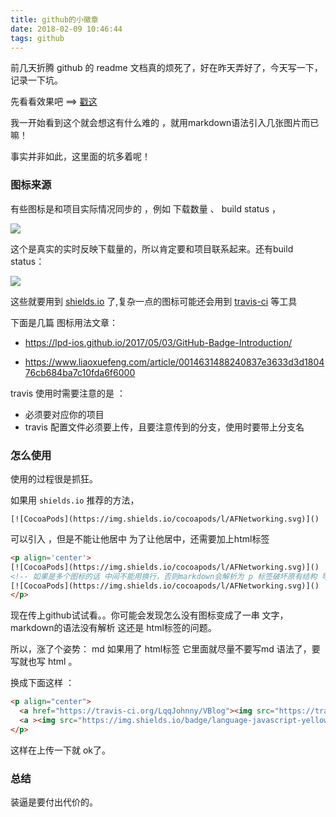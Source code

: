 ```yaml
---
title: github的小徽章
date: 2018-02-09 10:46:44
tags: github
---
```

前几天折腾 github 的 readme 文档真的烦死了，好在昨天弄好了，今天写一下，记录一下坑。
<!-- more -->
先看看效果吧 ==> [戳这](https://github.com/LqqJohnny/VBlog)

我一开始看到这个就会想这有什么难的  ，就用markdown语法引入几张图片而已嘛！

事实并非如此，这里面的坑多着呢！

### 图标来源

有些图标是和项目实际情况同步的 ，例如 下载数量 、 build status ，

<img src="https://camo.githubusercontent.com/514abce7f4f4e57ca8e353bccf57968572abe342/68747470733a2f2f696d672e736869656c64732e696f2f6e706d2f646d2f7675652e737667">

这个是真实的实时反映下载量的，所以肯定要和项目联系起来。还有build status：

<img src="https://camo.githubusercontent.com/07ce5da29c49e8b5c6ef00d818d2c3d38c04fa55/68747470733a2f2f696d672e736869656c64732e696f2f636972636c6563692f70726f6a6563742f7675656a732f7675652f6465762e737667">

这些就要用到 [shields.io](http://shields.io/) 了,复杂一点的图标可能还会用到 [travis-ci](https://travis-ci.org/) 等工具

下面是几篇 图标用法文章：

- https://lpd-ios.github.io/2017/05/03/GitHub-Badge-Introduction/

- https://www.liaoxuefeng.com/article/0014631488240837e3633d3d180476cb684ba7c10fda6f6000

travis 使用时需要注意的是 ：
  - 必须要对应你的项目
  - travis 配置文件必须要上传，且要注意传到的分支，使用时要带上分支名

### 怎么使用

使用的过程很是抓狂。

如果用 `shields.io` 推荐的方法，
```
[![CocoaPods](https://img.shields.io/cocoapods/l/AFNetworking.svg)]()
```
可以引入 ，但是不能让他居中 为了让他居中，还需要加上html标签

``` html
<p align='center'>
[![CocoaPods](https://img.shields.io/cocoapods/l/AFNetworking.svg)]()
<!-- 如果是多个图标的话 中间不能用换行，否则markdown会解析为 p 标签破坏原有结构 导致强行换行 -->
[![CocoaPods](https://img.shields.io/cocoapods/l/AFNetworking.svg)]()
</p>
```

现在传上github试试看。。你可能会发现怎么没有图标变成了一串 文字， markdown的语法没有解析 这还是 html标签的问题。

所以，涨了个姿势： md 如果用了 html标签 它里面就尽量不要写md 语法了，要写就也写 html 。

换成下面这样 ：
```html
<p align="center">
  <a href="https://travis-ci.org/LqqJohnny/VBlog"><img src="https://travis-ci.org/LqqJohnny/VBlog.svg?branch=develop" alt="Build Status"></a>
  <a ><img src="https://img.shields.io/badge/language-javascript-yellow.svg" alt="Build Status"></a>
</p>
```

这样在上传一下就 ok了。

### 总结


装逼是要付出代价的。
